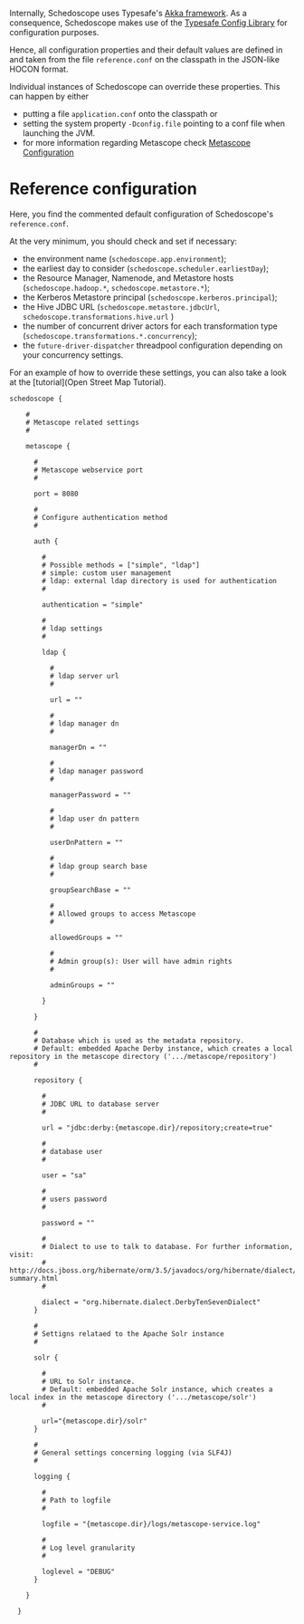 Internally, Schedoscope uses Typesafe's [Akka framework](http://akka.io/). As a consequence, Schedoscope makes use of the [Typesafe Config Library](https://github.com/typesafehub/config) for configuration purposes. 

Hence, all configuration properties and their default values are defined in and taken from the file `reference.conf` on the classpath in the JSON-like HOCON format. 

Individual instances of Schedoscope can override these properties. This can happen by either
- putting a file `application.conf` onto the classpath or
- setting the system property `-Dconfig.file` pointing to a conf file when launching the JVM.
- for more information regarding Metascope check [Metascope Configuration](#)

# Reference configuration

Here, you find the commented default configuration of Schedoscope's `reference.conf`. 

At the very minimum, you should check and set if necessary:
- the environment name (`schedoscope.app.environment`);
- the earliest day to consider (`schedoscope.scheduler.earliestDay`);
- the Resource Manager, Namenode, and Metastore hosts (`schedoscope.hadoop.*`, `schedoscope.metastore.*`);
- the Kerberos Metastore principal (`schedoscope.kerberos.principal`);
- the Hive JDBC URL (`schedoscope.metastore.jdbcUrl`, `schedoscope.transformations.hive.url` )
- the number of concurrent driver actors for each transformation type (`schedoscope.transformations.*.concurrency`);
- the `future-driver-dispatcher` threadpool configuration depending on your concurrency settings.

For an example of how to override these settings, you can also take a look at the [tutorial](Open Street Map Tutorial).

    schedoscope {

        #
        # Metascope related settings
        #
    
        metascope {
  
          #
          # Metascope webservice port
          #
  
          port = 8080
    
          #
          # Configure authentication method
          #
  
          auth {
  
            #
            # Possible methods = ["simple", "ldap"]
            # simple: custom user management
            # ldap: external ldap directory is used for authentication
            #
  	
            authentication = "simple"
  	
            #
            # ldap settings
            #
  	
            ldap {
  	  
              #
              # ldap server url
              #
  	  
              url = ""
  	  
              #
              # ldap manager dn
              #
  	  
              managerDn = ""
  	  
              #
              # ldap manager password
              #
  	  
              managerPassword = ""
  	  
              #
              # ldap user dn pattern
              #	
  	  
              userDnPattern = ""
  	  
              #
              # ldap group search base
              #
  	  
              groupSearchBase = ""
  	  
              #
              # Allowed groups to access Metascope
              #
  	  
              allowedGroups = ""
  	  
              #
              # Admin group(s): User will have admin rights
              #
  	  
              adminGroups = ""
      
            }
  	
          }

          #
          # Database which is used as the metadata repository.
          # Default: embedded Apache Derby instance, which creates a local repository in the metascope directory ('.../metascope/repository')
          #

          repository {

            #
            # JDBC URL to database server
            #

            url = "jdbc:derby:{metascope.dir}/repository;create=true"

            #
            # database user
            #

            user = "sa"

            #
            # users password
            #

            password = ""

            #
            # Dialect to use to talk to database. For further information, visit:
            # http://docs.jboss.org/hibernate/orm/3.5/javadocs/org/hibernate/dialect/package-summary.html
            #

            dialect = "org.hibernate.dialect.DerbyTenSevenDialect"
          }

          #
          # Settigns relataed to the Apache Solr instance
          #

          solr {

            #
            # URL to Solr instance. 
            # Default: embedded Apache Solr instance, which creates a local index in the metascope directory ('.../metascope/solr')
            #

            url="{metascope.dir}/solr"
          }

          #
          # General settings concerning logging (via SLF4J) 
          #

          logging {

            #
            # Path to logfile
            #

            logfile = "{metascope.dir}/logs/metascope-service.log"

            #
            # Log level granularity
            #

            loglevel = "DEBUG"
          }

        }

      }